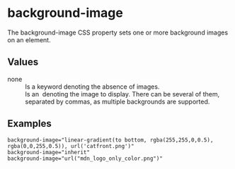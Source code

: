 # background-image

The background-image CSS property sets one or more background images on an element.


## Values

<dl>
<dt>none</dt>
<dd>Is a keyword denoting the absence of images.</dd>

<dt><image></dt>
<dd>Is an <image> denoting the image to display. There can be several of them, separated by commas, as multiple backgrounds are supported.</dd>
</dl>

## Examples

```
background-image="linear-gradient(to bottom, rgba(255,255,0,0.5), rgba(0,0,255,0.5)), url('catfront.png')"
background-image="inherit"
background-image="url("mdn_logo_only_color.png")"
```
